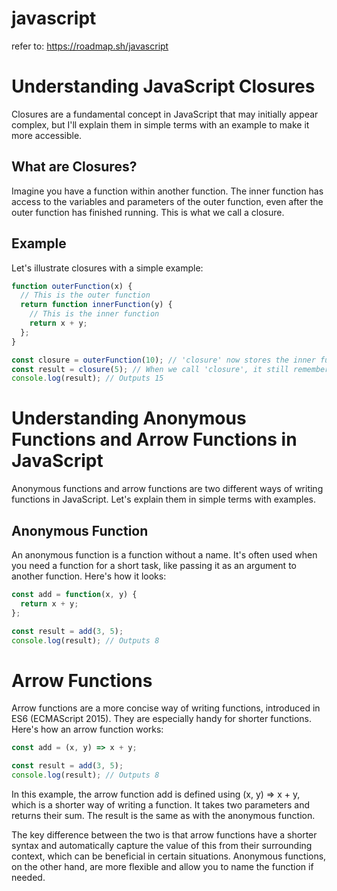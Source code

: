 # javascript

refer to: https://roadmap.sh/javascript

# Understanding JavaScript Closures

Closures are a fundamental concept in JavaScript that may initially appear complex, but I'll explain them in simple terms with an example to make it more accessible.

## What are Closures?

Imagine you have a function within another function. The inner function has access to the variables and parameters of the outer function, even after the outer function has finished running. This is what we call a closure.

## Example

Let's illustrate closures with a simple example:

```javascript
function outerFunction(x) {
  // This is the outer function
  return function innerFunction(y) {
    // This is the inner function
    return x + y;
  };
}

const closure = outerFunction(10); // 'closure' now stores the inner function
const result = closure(5); // When we call 'closure', it still remembers 'x'
console.log(result); // Outputs 15
```

# Understanding Anonymous Functions and Arrow Functions in JavaScript

Anonymous functions and arrow functions are two different ways of writing functions in JavaScript. Let's explain them in simple terms with examples.

## Anonymous Function

An anonymous function is a function without a name. It's often used when you need a function for a short task, like passing it as an argument to another function. Here's how it looks:

```javascript
const add = function(x, y) {
  return x + y;
};

const result = add(3, 5);
console.log(result); // Outputs 8
```
# Arrow Functions

Arrow functions are a more concise way of writing functions, introduced in ES6 (ECMAScript 2015). They are especially handy for shorter functions. Here's how an arrow function works:

```javascript
const add = (x, y) => x + y;

const result = add(3, 5);
console.log(result); // Outputs 8
```
In this example, the arrow function add is defined using (x, y) => x + y, which is a shorter way of writing a function. It takes two parameters and returns their sum. The result is the same as with the anonymous function.

The key difference between the two is that arrow functions have a shorter syntax and automatically capture the value of this from their surrounding context, which can be beneficial in certain situations. Anonymous functions, on the other hand, are more flexible and allow you to name the function if needed.
